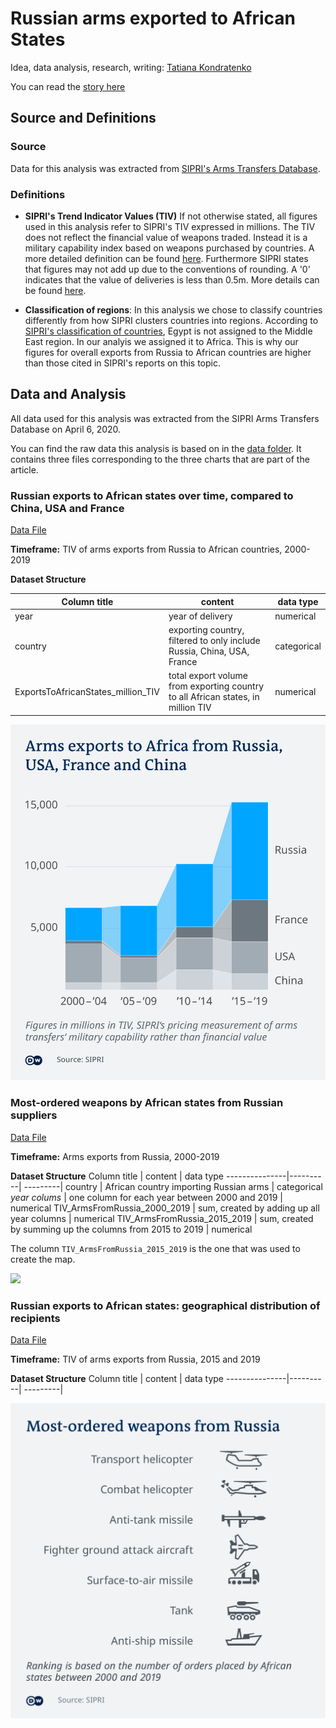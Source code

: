 # Russian arms exported to African States

Idea, data analysis, research, writing: [Tatiana Kondratenko](https://twitter.com/takondratenko)

You can read the [story here]()


## Source and Definitions

### Source 

Data for this analysis was extracted from [SIPRI's Arms Transfers Database](https://www.sipri.org/databases/armstransfers). 

### Definitions

* **SIPRI's Trend Indicator Values (TIV)** If not otherwise stated, all figures used in this analysis refer to SIPRI's TIV expressed in millions. The TIV does not reflect the financial value of weapons traded. Instead it is a military capability index based on weapons purchased by countries. A more detailed definition can be found [here](https://www.sipri.org/sites/default/files/files/FS/SIPRIFS1212.pdf). Furthermore SIPRI states that figures may not add up due to the conventions of rounding. A '0' indicates that the value of deliveries is less than 0.5m. More details can be found [here](http://www.sipri.org/databases/armstransfers/sources-and-methods/).

* **Classification of regions**: In this analysis we chose to classify countries differently from how SIPRI clusters countries into regions. According to [SIPRI's classification of countries](https://www.sipri.org/databases/regional-coverage), Egypt is not assigned to the Middle East region. In our analyis we assigned it to Africa. This is why our figures for overall exports from Russia to African countries are higher than those cited in SIPRI's reports on this topic.


## Data and Analysis

All data used for this analysis was extracted from the SIPRI Arms Transfers Database on April 6, 2020. 

You can find the raw data this analysis is based on in the [data folder](/data). It contains three files corresponding to the three charts that are part of the article.

### Russian exports to African states over time, compared to China, USA and France

[Data File](/data/ExportVolume-to-AfricanCountries.csv)

**Timeframe:** TIV of arms exports from Russia to African countries, 2000-2019

**Dataset Structure**

Column title | content | data type
---------------|----------| ---------|
year | year of delivery | numerical
country | exporting country, filtered to only include Russia, China, USA, France | categorical
ExportsToAfricanStates_million_TIV | total export volume from exporting country to all African states, in million TIV | numerical

![](/charts/165_en_arms_countries_01.png)

### Most-ordered weapons by African states from Russian suppliers

[Data File](/data/RussianArmsImportedByAfricanCountries.csv)

**Timeframe:** Arms exports from Russia, 2000-2019

**Dataset Structure**
Column title | content | data type
---------------|----------| ---------|
country | African country importing Russian arms | categorical
*year colums* | one column for each year between 2000 and 2019 | numerical
TIV_ArmsFromRussia_2000_2019 | sum, created by adding up all year columns | numerical
TIV_ArmsFromRussia_2015_2019 | sum, created by summing up the columns from 2015 to 2019 | numerical

The column `TIV_ArmsFromRussia_2015_2019` is the one that was used to create the map.

![](/charts/166_en_mapping_RussianWeapons_Africa-01.png=400x400)

### Russian exports to African states: geographical distribution of recipients

[Data File](/data/WeaponsTypesExportedFromRussiaToAfrica.csv)

**Timeframe:** TIV of arms exports from Russia, 2015 and 2019

**Dataset Structure**
Column title | content | data type
---------------|----------| ---------|

![](/charts/167_en_weaponsystems.png)




